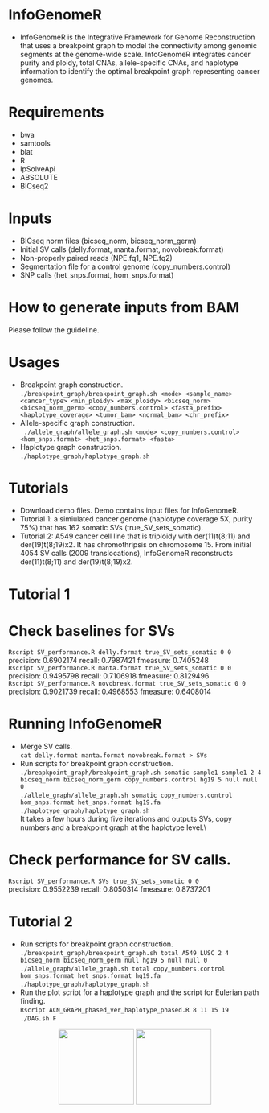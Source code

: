 
# InfoGenomeR
- InfoGenomeR is the Integrative Framework for Genome Reconstruction that uses a breakpoint graph to model the connectivity among genomic segments at the genome-wide scale. InfoGenomeR integrates cancer purity and ploidy, total CNAs, allele-specific CNAs, and haplotype information to identify the optimal breakpoint graph representing cancer genomes.

# Requirements
- bwa
- samtools
- blat
- R
- lpSolveApi
- ABSOLUTE
- BICseq2

# Inputs
- BICseq norm files (bicseq_norm, bicseq_norm_germ)
- Initial SV calls (delly.format, manta.format, novobreak.format)
- Non-properly paired reads (NPE.fq1, NPE.fq2)
- Segmentation file for a control genome (copy_numbers.control)
- SNP calls (het_snps.format, hom_snps.format)
# How to generate inputs from BAM
Please follow the guideline.
# Usages
- Breakpoint graph construction.\
`./breakpoint_graph/breakpoint_graph.sh <mode> <sample_name> <cancer_type> <min_ploidy> <max_ploidy> <bicseq_norm> <bicseq_norm_germ> <copy_numbers.control> <fasta_prefix> <haplotype_coverage> <tumor_bam> <normal_bam> <chr_prefix>`
- Allele-specific graph construction.\
` ./allele_graph/allele_graph.sh <mode> <copy_numbers.control> <hom_snps.format> <het_snps.format> <fasta>`
- Haplotype graph construction.\
`./haplotype_graph/haplotype_graph.sh`

# Tutorials
- Download demo files. Demo contains input files for InfoGenomeR. 
- Tutorial 1: a simiulated cancer genome (haplotype coverage 5X, purity 75%) that has 162 somatic SVs (true_SV_sets_somatic).
- Tutorial 2: A549 cancer cell line that is triploidy with der(11)t(8;11) and der(19)t(8;19)x2. It has chromothripsis on chromosome 15.
From initial 4054 SV calls (2009 translocations), InfoGenomeR reconstructs der(11)t(8;11) and der(19)t(8;19)x2.

# Tutorial 1
# Check baselines for SVs
`Rscript SV_performance.R delly.format true_SV_sets_somatic 0 0`\
precision: 0.6902174 recall: 0.7987421 fmeasure: 0.7405248\
`Rscript SV_performance.R manta.format true_SV_sets_somatic 0 0`\
precision: 0.9495798 recall: 0.7106918 fmeasure: 0.8129496\
`Rscript SV_performance.R novobreak.format true_SV_sets_somatic 0 0`\
precision: 0.9021739 recall: 0.4968553 fmeasure: 0.6408014

# Running InfoGenomeR
- Merge SV calls.\
`cat delly.format manta.format novobreak.format > SVs`
- Run scripts for breakpoint graph construction.\
`./breapkpoint_graph/breakpoint_graph.sh somatic sample1 sample1 2 4 bicseq_norm bicseq_norm_germ copy_numbers.control hg19 5 null null 0`\
`./allele_graph/allele_graph.sh somatic copy_numbers.control hom_snps.format het_snps.format hg19.fa`\
`./haplotype_graph/haplotype_graph.sh`\
It takes a few hours during five iterations and outputs SVs, copy numbers and a breakpoint graph at the haplotype level.\
# Check performance for SV calls.
`Rscript SV_performance.R SVs true_SV_sets_somatic 0 0`\
precision: 0.9552239 recall: 0.8050314 fmeasure: 0.8737201

# Tutorial 2
- Run scripts for breakpoint graph construction.\
`./breakpoint_graph/breakpoint_graph.sh total A549 LUSC 2 4 bicseq_norm bicseq_norm_germ null hg19 5 null null 0`\
`./allele_graph/allele_graph.sh total copy_numbers.control hom_snps.format het_snps.format hg19.fa`\
`./haplotype_graph/haplotype_graph.sh`
- Run the plot script for a haplotype graph and the script for Eulerian path finding.\
`Rscript ACN_GRAPH_phased_ver_haplotype_phased.R 8 11 15 19`\
`./DAG.sh F`
<p align="center">
    <img height="150" src="https://github.com/qlalf1457/InfoGenomeR/blob/master/haplotype_graph.png">
    <img height="150" src="https://github.com/qlalf1457/InfoGenomeR/blob/master/karyotype.png">
  </a>
</p>

